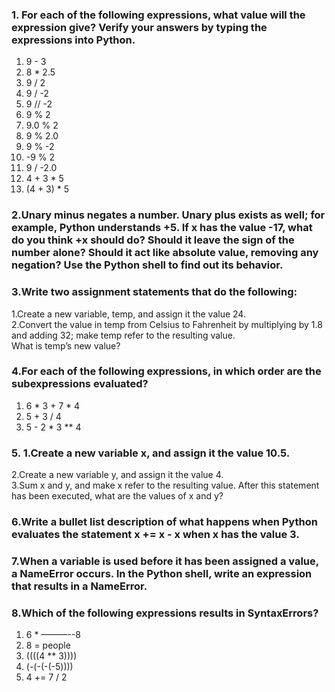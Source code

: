 ### 1. For each of the following expressions, what value will the expression give? Verify your answers by typing the expressions into Python.

   1. 9 - 3       
   2. 8 * 2.5       
   3. 9 / 2       
   4. 9 / -2       
   5. 9 // -2       
   6. 9 % 2       
   7. 9.0 % 2       
   8. 9 % 2.0       
   9. 9 % -2       
   10. -9 % 2       
   11. 9 / -2.0       
   12. 4 + 3 * 5       
   13. (4 + 3) * 5       

### 2.Unary minus negates a number. Unary plus exists as well; for example, Python understands +5. If x has the value -17, what do you think +x should do? Should it leave the sign of the number alone? Should it act like absolute value, removing any negation? Use the Python shell to find out its behavior.     

### 3.Write two assignment statements that do the following:  

   1.Create a new variable, temp, and assign it the value 24.    
   2.Convert the value in temp from Celsius to Fahrenheit by multiplying by 1.8 and adding 32; make temp refer to the resulting value.       
         What is temp’s new value?     

### 4.For each of the following expressions, in which order are the subexpressions evaluated?     

   1. 6 * 3 + 7 * 4       
   2. 5 + 3 / 4       
   3. 5 - 2 * 3 ** 4       

### 5. 1.Create a new variable x, and assign it the value 10.5.       
   2.Create a new variable y, and assign it the value 4.       
   3.Sum x and y, and make x refer to the        resulting value. After this statement has been executed, what are the values of        x and y?       

### 6.Write a bullet list description of what happens when Python evaluates the statement x += x - x when x has the value 3.     

### 7.When a variable is used before it has been assigned a value, a      NameError occurs. In the Python shell, write an expression that      results in a NameError.     

### 8.Which of the following expressions results in SyntaxErrors?     

   1. 6 * ———--8       
   2. 8 = people       
   3. ((((4 ** 3))))       
   4. (-(-(-(-5))))       
   5. 4 += 7 / 2       

